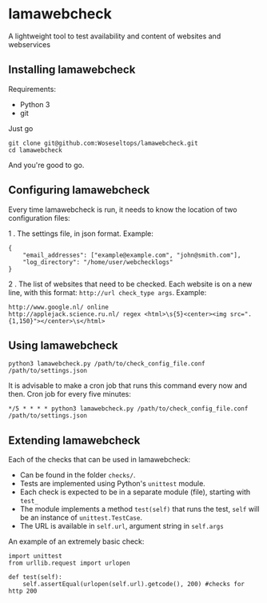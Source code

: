# lamawebcheck
A lightweight tool to test availability and content of websites and webservices

Installing lamawebcheck
-----------------------

Requirements:
* Python 3
* git

Just go 

    git clone git@github.com:Woseseltops/lamawebcheck.git
    cd lamawebcheck

And you're good to go.

Configuring lamawebcheck
------------------------

Every time lamawebcheck is run, it needs to know the location of two configuration files:

1 . The settings file, in json format. Example:

    {
	    "email_addresses": ["example@example.com", "john@smith.com"],
	    "log_directory": "/home/user/webchecklogs"
    }
    
    
2 . The list of websites that need to be checked. Each website is on a new line, with this format: `http://url check_type args`. Example:

    http://www.google.nl/ online
    http://applejack.science.ru.nl/ regex <html>\s{5}<center><img src=".{1,150}"></center>\s</html>

Using lamawebcheck
------------------

    python3 lamawebcheck.py /path/to/check_config_file.conf /path/to/settings.json

It is advisable to make a cron job that runs this command every now and then. Cron job for every five minutes:

    */5 * * * * python3 lamawebcheck.py /path/to/check_config_file.conf /path/to/settings.json

Extending lamawebcheck
----------------------

Each of the checks that can be used in lamawebcheck:

* Can be found in the folder ``checks/``.
* Tests are implemented using Python's ``unittest`` module.
* Each check is expected to be in a separate module (file), starting with ``test_``
* The module implements a method ``test(self)`` that runs the test, ``self`` will
  be an instance of ``unittest.TestCase``.
* The URL is available in ``self.url``, argument string in ``self.args``

An example of an extremely basic check:


    import unittest
    from urllib.request import urlopen

    def test(self):
        self.assertEqual(urlopen(self.url).getcode(), 200) #checks for http 200


